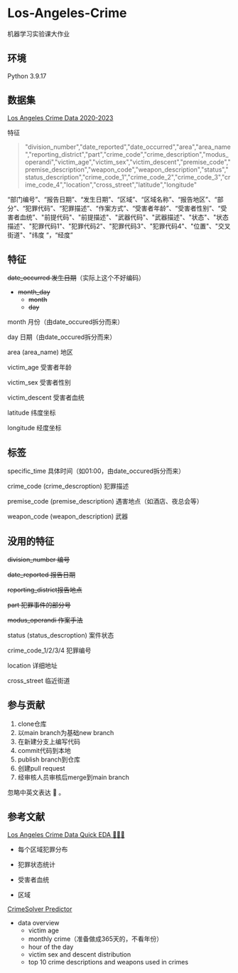 # Los-Angeles-Crime

机器学习实验课大作业

## 环境

Python 3.9.17

## 数据集

[Los Angeles Crime Data 2020-2023](https://www.kaggle.com/datasets/asaniczka/crimes-in-los-angeles-2020-2023/data)

特征

> "division_number","date_reported","date_occurred","area","area_name","reporting_district","part","crime_code","crime_description","modus_operandi","victim_age","victim_sex","victim_descent","premise_code","premise_description","weapon_code","weapon_description","status","status_description","crime_code_1","crime_code_2","crime_code_3","crime_code_4","location","cross_street","latitude","longitude"

“部门编号”、“报告日期”、“发生日期”、“区域”、“区域名称”、“报告地区”、“部分”、“犯罪代码”、“犯罪描述”、“作案方式”、“受害者年龄”、“受害者性别”、“受害者血统”、"前提代码"、"前提描述"、"武器代码"、"武器描述"、"状态"、"状态描述"、"犯罪代码1"、"犯罪代码2"、"犯罪代码3"、"犯罪代码4"、"位置"、"交叉街道"、"纬度 “，“经度”

## 特征

~~date_occurred 发生日期~~（实际上这个不好编码）

- ~~month_day~~
  - ~~month~~
  - ~~day~~

month 月份（由date_occured拆分而来）

day 日期（由date_occured拆分而来）

area (area_name) 地区

victim_age 受害者年龄

victim_sex 受害者性别

victim_descent 受害者血统

latitude 纬度坐标

longitude 经度坐标

## 标签

specific_time 具体时间（如01:00，由date_occured拆分而来）

crime_code (crime_descroption) 犯罪描述

premise_code (premise_description) 遇害地点（如酒店、夜总会等）

weapon_code (weapon_description) 武器

## 没用的特征

~~division_number 编号~~

~~date_reported 报告日期~~

~~reporting_district报告地点~~

~~part 犯罪事件的部分号~~

~~modus_operandi 作案手法~~

status (status_descroption) 案件状态

crime_code_1/2/3/4 犯罪编号

location 详细地址

cross_street 临近街道

## 参与贡献

1. clone仓库
2. 以main branch为基础new branch
3. 在新建分支上编写代码
4. commit代码到本地
5. publish branch到仓库
6. 创建pull request
7. 经审核人员审核后merge到main branch

忽略中英文表达 :triumph: 。

## 参考文献

[Los Angeles Crime Data Quick EDA 🦹🏼‍♂️](https://www.kaggle.com/code/guslovesmath/los-angeles-crime-data-quick-eda)

- 每个区域犯罪分布

- 犯罪状态统计

- 受害者血统

- 区域

[CrimeSolver Predictor](https://www.kaggle.com/code/safronov00/crimesolver-predictor#2.-Clean-Data)

- data overview
  - victim age
  - monthly crime（准备做成365天的，不看年份）
  - hour of the day
  - victim sex and descent distribution
  - top 10 crime descriptions and weapons used in crimes
